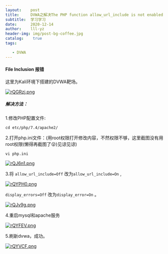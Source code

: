 ```yaml
---
layout:    post
title:     DVWA之解决The PHP function allow_url_include is not enabled
subtitle:  学习学习
date:      2020-12-14
author:    lll-yz
header-img: img/post-bg-coffee.jpg
catalog:    true
tags:

   - DVWA
---
```


#### File Inclusion 报错

这里为Kali环境下搭建的DVWA靶场。

[![rQGRzj.png](https://s3.ax1x.com/2020/12/15/rQGRzj.png)](https://imgchr.com/i/rQGRzj)

##### 解决方法：

1.修改PHP配置文件:

```
cd etc/php/7.4/apache2/
```

2.打开php.ini文件：(用root权限打开修改内容，不然权限不够，这里截图没有用root权限(懒得再截图了😜)见谅见谅)

```
vi php.ini
```

[![rQJ6n1.png](https://s3.ax1x.com/2020/12/15/rQJ6n1.png)](https://imgchr.com/i/rQJ6n1)

3.将 ``allow_url_include=Off`` 改为``allow_url_include=On`` ,

[![rQYPH0.png](https://s3.ax1x.com/2020/12/15/rQYPH0.png)](https://imgchr.com/i/rQYPH0)

``display_errors=Off`` 改为``display_error=On`` 。

[![rQJv9g.png](https://s3.ax1x.com/2020/12/15/rQJv9g.png)](https://imgchr.com/i/rQJv9g)

4.重启mysql和apache服务

[![rQYFEV.png](https://s3.ax1x.com/2020/12/15/rQYFEV.png)](https://imgchr.com/i/rQYFEV)

5.刷新dvwa，成功。

[![rQYVCF.png](https://s3.ax1x.com/2020/12/15/rQYVCF.png)](https://imgchr.com/i/rQYVCF)

